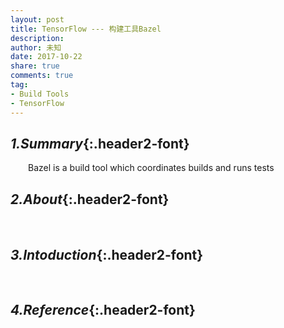 ```yaml
---
layout: post
title: TensorFlow --- 构建工具Bazel
description: 
author: 未知
date: 2017-10-22
share: true
comments: true
tag:
- Build Tools
- TensorFlow
---
```

## *1.Summary*{:.header2-font}
&emsp;&emsp;Bazel is a build tool which coordinates builds and runs tests
## *2.About*{:.header2-font}
&emsp;&emsp;
## *3.Intoduction*{:.header2-font}
&emsp;&emsp;
## *4.Reference*{:.header2-font}
